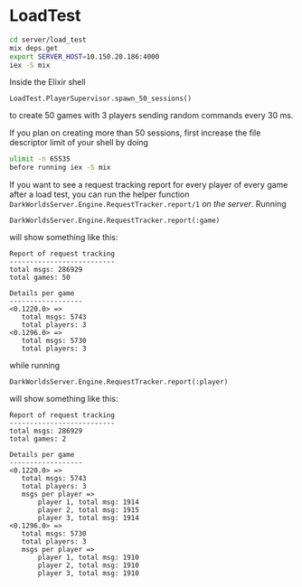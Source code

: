 # LoadTest

```bash
cd server/load_test
mix deps.get
export SERVER_HOST=10.150.20.186:4000
iex -S mix
```

Inside the Elixir shell

```
LoadTest.PlayerSupervisor.spawn_50_sessions()
```

to create 50 games with 3 players sending random commands every 30 ms.

If you plan on creating more than 50 sessions, first increase the file descriptor limit of your shell by doing

```bash
ulimit -n 65535
before running iex -S mix
```

If you want to see a request tracking report for every player of every game after a load test, you can run the helper function `DarkWorldsServer.Engine.RequestTracker.report/1` *on the server*. Running

```
DarkWorldsServer.Engine.RequestTracker.report(:game)
```

will show something like this:

```
Report of request tracking
--------------------------
total msgs: 286929
total games: 50

Details per game
------------------
<0.1220.0> =>
   total msgs: 5743
   total players: 3
<0.1296.0> =>
   total msgs: 5730
   total players: 3
```

while running

```
DarkWorldsServer.Engine.RequestTracker.report(:player)
```

will show something like this:

```
Report of request tracking
--------------------------
total msgs: 286929
total games: 2

Details per game
------------------
<0.1220.0> =>
   total msgs: 5743
   total players: 3
   msgs per player =>
       player 1, total msg: 1914
       player 2, total msg: 1915
       player 3, total msg: 1914
<0.1296.0> =>
   total msgs: 5730
   total players: 3
   msgs per player =>
       player 1, total msg: 1910
       player 2, total msg: 1910
       player 3, total msg: 1910
```
